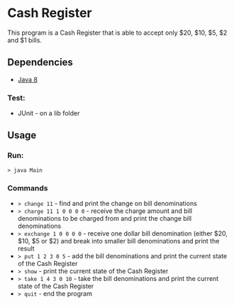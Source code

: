 # Cash Register

This program is a Cash Register that is able to accept only $20, $10, $5, $2 and $1 bills.

## Dependencies

* [Java 8](http://www.oracle.com/technetwork/java/javase/downloads/jdk8-downloads-2133151.html)

### Test:

* JUnit - on a lib folder

## Usage

### Run:

`> java Main`

### Commands

* `> change 11` - find and print the change on bill denominations
* `> charge 11 1 0 0 0 0` - receive the charge amount and bill denominations to be charged from and print the change bill denominations 
* `> exchange 1 0 0 0 0` - receive one dollar bill denomination (either $20, $10, $5 or $2) and break into smaller bill denominations and print the result 
* `> put 1 2 3 0 5` - add the bill denominations and print the current state of the Cash Register
* `> show` - print the current state of the Cash Register
* `> take 1 4 3 0 10` - take the bill denominations and print the current state of the Cash Register
* `> quit` - end the program
